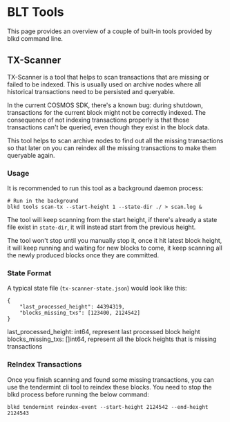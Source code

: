 # BLT Tools
This page provides an overview of a couple of built-in tools provided by blkd command line. 

## TX-Scanner 
TX-Scanner is a tool that helps to scan transactions that are missing or failed 
to be indexed. This is usually used on archive nodes where all historical transactions
need to be persisted and queryable. 

In the current COSMOS SDK, there's a known bug: during shutdown, transactions for the 
current block might not be correctly indexed. The consequence of not indexing transactions properly 
is that those transactions can't be queried, even though they exist in the block data.

This tool helps to scan archive nodes to find out all the missing transactions so that
later on you can reindex all the missing transactions to make them queryable again.

### Usage
It is recommended to run this tool as a background daemon process:
```
# Run in the background
blkd tools scan-tx --start-height 1 --state-dir ./ > scan.log &
```
The tool will keep scanning from the start height, if there's already
a state file exist in `state-dir`, it will instead start from the previous height.

The tool won't stop until you manually stop it, once it hit latest
block height, it will keep running and waiting for new blocks to come,
it keep scanning all the newly produced blocks once they are committed.

### State Format
A typical state file (`tx-scanner-state.json`) would look like this:
```
{
    "last_processed_height": 44394319,
    "blocks_missing_txs": [123400, 2124542]
}
```
last_processed_height: int64, represent last processed block height
blocks_missing_txs: []int64, represent all the block heights that is missing transactions

### ReIndex Transactions
Once you finish scanning and found some missing transactions, you can
use the tendermint cli tool to reindex these blocks. You need to stop
the blkd process before running the below command:
```
blkd tendermint reindex-event --start-height 2124542 --end-height 2124543
```
